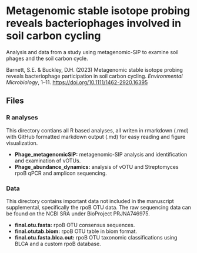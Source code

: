 # Metagenomic stable isotope probing reveals bacteriophages involved in soil carbon cycling
Analysis and data from a study using metagenomic-SIP to examine soil phages and the soil carbon cycle.

Barnett, S.E. & Buckley, D.H. (2023) Metagenomic stable isotope probing reveals bacteriophage participation in soil carbon cycling. *Environmental Microbiology*, 1–11. https://doi.org/10.1111/1462-2920.16395

## Files

### R analyses
This directory contians all R based analyses, all writen in rmarkdown (.rmd) with GitHub formatted markdown output (.md) for easy reading and figure visualization.

* **Phage_metagenomicSIP:** metagenomic-SIP analysis and identification and examination of vOTUs.
* **Phage_abundance_dynamics:** analysis of vOTU and Streptomyces rpoB qPCR and amplicon sequencing.

### Data
This directory contains important data not included in the manuscript supplemental, specifically the rpoB OTU data. The raw sequencing data can be found on the NCBI SRA under BioProject PRJNA746975.

* **final.otu.fasta:** rpoB OTU consensus sequences.
* **final.otutab.biom:** rpoB OTU table in biom format.
* **final.otu.fasta.blca.out:** rpoB OTU taxonomic classifications using BLCA and a custom rpoB database.
